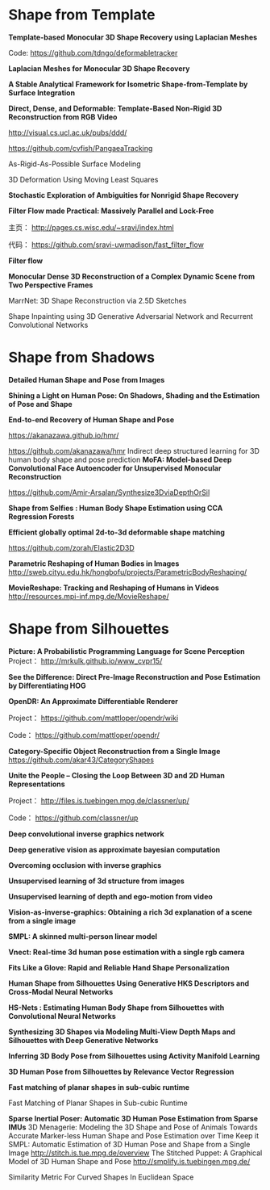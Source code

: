# Shape from Template

**Template-based Monocular 3D Shape Recovery using Laplacian Meshes**

Code: https://github.com/tdngo/deformabletracker

**Laplacian Meshes for Monocular 3D Shape Recovery**

**A Stable Analytical Framework for Isometric Shape-from-Template by Surface Integration**   

**Direct, Dense, and Deformable: Template-Based Non-Rigid 3D Reconstruction from RGB Video**

http://visual.cs.ucl.ac.uk/pubs/ddd/

https://github.com/cvfish/PangaeaTracking

As-Rigid-As-Possible Surface Modeling

3D Deformation Using Moving Least Squares

**Stochastic Exploration of Ambiguities for Nonrigid Shape Recovery**

**Filter Flow made Practical: Massively Parallel and Lock-Free**

主页：
http://pages.cs.wisc.edu/~sravi/index.html

代码：
https://github.com/sravi-uwmadison/fast_filter_flow

**Filter flow**

**Monocular Dense 3D Reconstruction of a Complex Dynamic Scene from Two Perspective Frames**



MarrNet: 3D Shape Reconstruction via 2.5D Sketches


Shape Inpainting using 3D Generative Adversarial Network and Recurrent
Convolutional Networks


# Shape from Shadows


**Detailed Human Shape and Pose from Images**

**Shining a Light on Human Pose: On Shadows, Shading and the Estimation of Pose and Shape**

**End-to-end Recovery of Human Shape and Pose**

https://akanazawa.github.io/hmr/

https://github.com/akanazawa/hmr
Indirect deep structured learning for 3D human body shape and pose prediction
**MoFA: Model-based Deep Convolutional Face Autoencoder for Unsupervised Monocular Reconstruction**



https://github.com/Amir-Arsalan/Synthesize3DviaDepthOrSil

**Shape from Selfies : Human Body Shape Estimation using CCA Regression Forests**	



**Efficient globally optimal 2d-to-3d deformable shape matching**

https://github.com/zorah/Elastic2D3D

**Parametric Reshaping of Human Bodies in Images**
http://sweb.cityu.edu.hk/hongbofu/projects/ParametricBodyReshaping/

**MovieReshape: Tracking and Reshaping of Humans in Videos** 
http://resources.mpi-inf.mpg.de/MovieReshape/


# Shape from Silhouettes

**Picture: A Probabilistic Programming Language for Scene Perception**
Project：
http://mrkulk.github.io/www_cvpr15/

**See the Difference: Direct Pre-Image Reconstruction and Pose Estimation by Differentiating HOG**

**OpenDR: An Approximate Differentiable Renderer**

Project：
https://github.com/mattloper/opendr/wiki

Code：
https://github.com/mattloper/opendr/

**Category-Specific Object Reconstruction from a Single Image**
https://github.com/akar43/CategoryShapes

**Unite the People – Closing the Loop Between 3D and 2D Human Representations**

Project：
http://files.is.tuebingen.mpg.de/classner/up/

Code：
https://github.com/classner/up

**Deep convolutional inverse graphics network**

**Deep generative vision as approximate bayesian computation**

**Overcoming occlusion with inverse graphics**

**Unsupervised learning of 3d structure from images**

**Unsupervised learning of depth and ego-motion from video**

**Vision-as-inverse-graphics: Obtaining a rich 3d explanation of a scene from a single image**

**SMPL: A skinned multi-person linear model**

**Vnect: Real-time 3d human pose estimation with a single rgb camera**

**Fits Like a Glove: Rapid and Reliable Hand Shape Personalization**

**Human Shape from Silhouettes Using Generative HKS Descriptors and Cross-Modal Neural Networks**

**HS-Nets : Estimating Human Body Shape from Silhouettes with Convolutional Neural Networks**

**Synthesizing 3D Shapes via Modeling Multi-View Depth Maps and Silhouettes with Deep Generative Networks**

**Inferring 3D Body Pose from Silhouettes using Activity Manifold Learning**


**3D Human Pose from Silhouettes by Relevance Vector Regression**


**Fast matching of planar shapes in sub-cubic runtime**

Fast Matching of Planar Shapes in Sub-cubic Runtime

**Sparse Inertial Poser: Automatic 3D Human Pose Estimation from Sparse IMUs**
3D Menagerie: Modeling the 3D Shape and Pose of Animals
Towards Accurate Marker-less Human Shape and Pose Estimation over Time 
Keep it SMPL: Automatic Estimation of 3D Human Pose and Shape from a Single Image
http://stitch.is.tue.mpg.de/overview
The Stitched Puppet: A Graphical Model of 3D Human Shape and Pose
http://smplify.is.tuebingen.mpg.de/


Similarity Metric For Curved Shapes In Euclidean Space